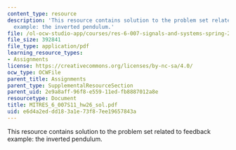 ```yaml
---
content_type: resource
description: 'This resource contains solution to the problem set related to feedback
  example: the inverted pendulum.'
file: /ol-ocw-studio-app/courses/res-6-007-signals-and-systems-spring-2011/e6d4a2eddd183a1e73f87ee19657843a_MITRES_6_007S11_hw26_sol.pdf
file_size: 392841
file_type: application/pdf
learning_resource_types:
- Assignments
license: https://creativecommons.org/licenses/by-nc-sa/4.0/
ocw_type: OCWFile
parent_title: Assignments
parent_type: SupplementalResourceSection
parent_uid: 2e9a8aff-96f8-e559-11ed-fb8887012a8e
resourcetype: Document
title: MITRES_6_007S11_hw26_sol.pdf
uid: e6d4a2ed-dd18-3a1e-73f8-7ee19657843a
---
```

This resource contains solution to the problem set related to feedback example: the inverted pendulum.